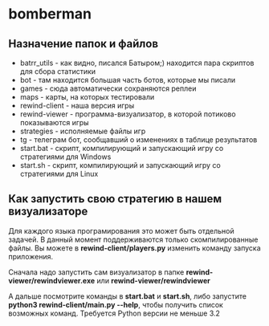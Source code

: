 # bomberman


## Назначение папок и файлов
  - batrr_utils - как видно, писался Батыром;) находится пара скриптов для сбора статистики
  - bot - там находится большая часть ботов, которые мы писали
  - games - сюда автоматически сохраняются реплеи
  - maps - карты, на которых тестировали
  - rewind-client - наша версия игры
  - rewind-viewer - программа-визуализатор, в которой потиково показываются игры
  - strategies - исполняемые файлы игр
  - tg - телеграм бот, сообщавший о изменениях в таблице результатов
  - start.bat - скрипт, компилирующий и запускающий игру со стратегиями для Windows
  - start.sh - скрипт, компилирующий и запускающий игру со стратегиями для Linux

## Как запустить свою стратегию в нашем визуализаторе
Для каждого языка програмирования это может быть отдельной задачей. В данный момент поддерживаются только скомпилированные файлы.
Вы можете в **rewind-client/players.py** изменить команду запуска приложения.

Сначала надо запустить сам визуализатор в папке **rewind-viewer/rewindviewer.exe** или **rewind-viewer/rewindviewer**

А дальше посмотрите команды в **start.bat** и **start.sh**, либо запустите **python3 rewind-client/main.py --help**, чтобы получить список возможных команд. Требуется Python версии не меньше 3.2
